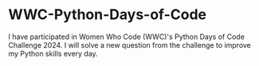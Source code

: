 # WWC-Python-Days-of-Code
I have participated in Women Who Code (WWC)'s Python Days of Code Challenge 2024. I will solve a new question from the challenge to improve my Python skills every day.

